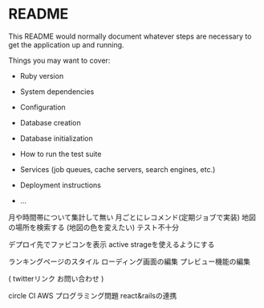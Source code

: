 # README

This README would normally document whatever steps are necessary to get the
application up and running.

Things you may want to cover:

* Ruby version

* System dependencies

* Configuration

* Database creation

* Database initialization

* How to run the test suite

* Services (job queues, cache servers, search engines, etc.)

* Deployment instructions

* ...


月や時間帯について集計して無い
月ごとにレコメンド(定期ジョブで実装)
地図の場所を検索する
(地図の色を変えたい)
テスト不十分

デプロイ先でファビコンを表示
active strageを使えるようにする

ランキングページのスタイル
ローディング画面の編集
プレビュー機能の編集



(
twitterリンク
お問い合わせ
)

circle CI
AWS
プログラミング問題
react&railsの連携